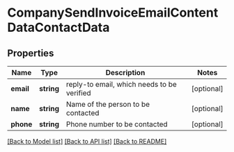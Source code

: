 # CompanySendInvoiceEmailContentDataContactData

## Properties
Name | Type | Description | Notes
------------ | ------------- | ------------- | -------------
**email** | **string** | reply-to email, which needs to be verified | [optional] 
**name** | **string** | Name of the person to be contacted | [optional] 
**phone** | **string** | Phone number to be contacted | [optional] 

[[Back to Model list]](../README.md#documentation-for-models) [[Back to API list]](../README.md#documentation-for-api-endpoints) [[Back to README]](../README.md)



